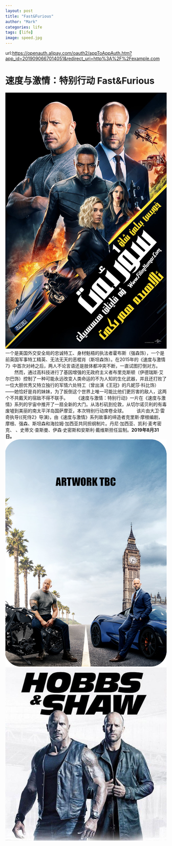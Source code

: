 ```yaml
---
layout: post
title: "Fast&Furious"
author: "Mark"
categories: life
tags: [life]
image: speed.jpg
---
```


url:https://openauth.alipay.com/oauth2/appToAppAuth.htm?app_id=2019090667014051&redirect_uri=http%3A%2F%2Fexample.com
# 速度与激情：特别行动 Fast&Furious
![Codes](/assets/img/1909/speed1.jpg)
一个是美国外交安全局的忠诚特工、身材魁梧的执法者霍布斯（强森饰），一个是前英国军事特工精英、无法无天的恶棍肖（斯坦森饰）。在2015年的《速度与激情7》中首次对峙之后，两人不论言语还是肢体都冲突不断，一直试图打倒对方。
　　然而，通过高科技进行了基因增强的无政府主义者布里克斯顿（伊德瑞斯·艾尔巴饰）控制了一种可能永远改变人类命运的不为人知的生化武器，并且还打败了一位大胆优秀又特立独行的军情六处特工（曾出演《王冠》的凡妮莎·科比饰）——她恰好是肖的妹妹，为了扳倒这个世界上唯一可能比他们更厉害的敌人，这两个不共戴天的宿敌不得不联手。
　　《速度与激情：特别行动》一片在《速度与激情》系列的宇宙中推开了一扇全新的大门。从洛杉矶到伦敦，从切尔诺贝利的有毒废墟到美丽的南太平洋岛国萨摩亚，本次特别行动席卷全球。
　　该片由大卫·雷奇执导(《死侍2》导演)，由《速度与激情》系列故事的缔造者克里斯·摩根编剧，摩根、强森、斯坦森和海拉姆·加西亚共同担纲制片。丹尼·加西亚、凯利·麦考密克、 、史蒂文·查斯曼、伊森·史密斯和安斯利·戴维斯担任监制。**2019年8月31日。**
![Codes](/assets/img/1909/speed2.jpg)
![Codes](/assets/img/1909/speed3.jpg)
